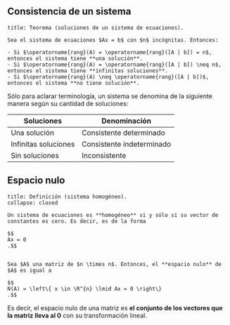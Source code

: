 ## Consistencia de un sistema

```ad-theorem
title: Teorema (soluciones de un sistema de ecuaciones).

Sea el sistema de ecuaciones $Ax = b$ con $n$ incógnitas. Entonces:

- Si $\operatorname{rang}(A) = \operatorname{rang}([A | b]) = n$, entonces el sistema tiene **una solución**.
- Si $\operatorname{rang}(A) = \operatorname{rang}([A | b]) \neq n$, entonces el sistema tiene **infinitas soluciones**.
- Si $\operatorname{rang}(A) \neq \operatorname{rang}([A | b])$, entonces el sistema **no tiene solución**.

```

Sólo para aclarar terminología, un sistema se denomina de la siguiente manera según su cantidad de soluciones:

| Soluciones           | Denominación              |
| -------------------- | ------------------------- |
| Una solución         | Consistente determinado   |
| Infinitas soluciones | Consistente indeterminado |
| Sin soluciones       | Inconsistente             |

## Espacio nulo

```ad-definition
title: Definición (sistema homogéneo).
collapse: closed

Un sistema de ecuaciones es **homogéneo** si y sólo si su vector de constantes es cero. Es decir, es de la forma

$$
Ax = 0
.$$

```


```ad-definition

Sea $A$ una matriz de $n \times n$. Entonces, el **espacio nulo** de $A$ es igual a

$$
N(A) = \left\{ x \in \R^{n} \lmid Ax = 0 \right\}
.$$

```

Es decir, el espacio nulo de una matriz es **el conjunto de los vectores que la matriz lleva al $0$** con su transformación lineal.

